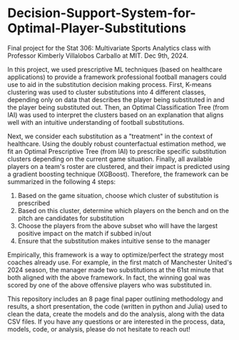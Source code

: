 # Decision-Support-System-for-Optimal-Player-Substitutions
Final project for the Stat 306: Multivariate Sports Analytics class with Professor Kimberly Villalobos Carballo at MIT. Dec 9th, 2024.

In this project, we used prescriptive ML techniques (based on healthcare applications) to provide a framework professional football managers could use to aid in the substitution decision making process. First, K-means clustering was used to cluster substitutions into 4 different classes, depending only on data that describes the player being substituted in and the player being substituted out. Then, an Optimal Classification Tree (from IAI) was used to interpret the clusters based on an explanation that aligns well with an intuitive understanding of football substitutions.

Next, we consider each substitution as a "treatment" in the context of healthcare. Using the doubly robust counterfactual estimation method, we fit an Optimal Prescriptive Tree (from IAI) to prescribe specific substitution clusters depending on the current game situation. Finally, all available players on a team's roster are clustered, and their impact is predicted using a gradient boosting technique (XGBoost). Therefore, the framework can be summarized in the following 4 steps: 

1. Based on the game situation, choose which cluster of substitution is prescribed
2. Based on this cluster, determine which players on the bench and on the pitch are candidates for substitution
3. Choose the players from the above subset who will have the largest positive impact on the match if subbed in/out
4. Ensure that the substitution makes intuitive sense to the manager

Empirically, this framework is a way to optimize/perfect the strategy most coaches already use. For example, in the first match of Manchester United's 2024 season, the manager made two substitutions at the 61st minute that both aligned with the above framework. In fact, the winning goal was scored by one of the above offensive players who was substituted in. 

This repository includes an 8 page final paper outlining methodology and results, a short presentation, the code (written in python and Julia) used to clean the data, create the models and do the analysis, along with the data CSV files. If you have any questions or are interested in the process, data, models, code, or analysis, please do not hesitate to reach out!
